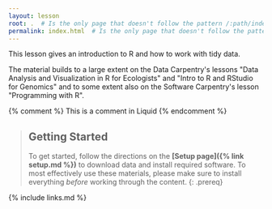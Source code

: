 ```yaml
---
layout: lesson
root: .  # Is the only page that doesn't follow the pattern /:path/index.html
permalink: index.html  # Is the only page that doesn't follow the pattern /:path/index.html
---
```


This lesson gives an introduction to R and how to work with tidy data.

The material builds to a large extent on the Data Carpentry's lessons
"Data Analysis and Visualization in R for Ecologists" and "Intro to R and
RStudio for Genomics" and to some extent also on the Software Carpentry's lesson
"Programming with R".

<!-- this is an html comment -->

{% comment %} This is a comment in Liquid {% endcomment %}

> ## Getting Started
>
> To get started, follow the directions on the **[Setup page]({% link setup.md %})** 
> to download data and install required software. To most effectively use these
> materials, please make sure to install everything *before* working through
> the content.
{: .prereq}

<!--- ## For Instructors
> If you are teaching this lesson in a workshop, please see the
> [Instructor notes](guide/).
{: .prereq}--->

{% include links.md %}
